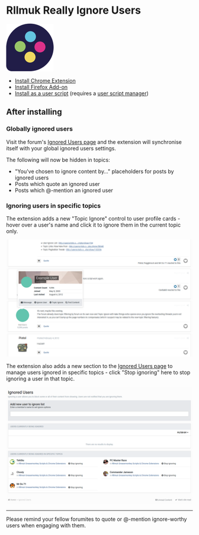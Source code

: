 # Rllmuk Really Ignore Users

![Rllmuk Logo](icons/icon128.png)

* [Install Chrome Extension](https://chrome.google.com/webstore/detail/hlikbhdpmjloenbnbiibdljpgnmhdnnk)
* [Install Firefox Add-on](https://addons.mozilla.org/en-US/firefox/addon/rllmuk-really-ignore-users/)
* [Install as a user script](https://greasyfork.org/en/scripts/378211) (requires a [user script manager](https://greasyfork.org/en#home-step-1))

## After installing

### Globally ignored users

Visit the forum's [Ignored Users page](https://www.rllmukforum.com/index.php?/ignore/) and the extension will synchronise itself with your global ignored users settings.

The following will now be hidden in topics:

- "You've chosen to ignore content by…" placeholders for posts by ignored users
- Posts which quote an ignored user
- Posts which @-mention an ignored user

### Ignoring users in specific topics

The extension adds a new "Topic Ignore" control to user profile cards - hover over a user's name and click it to ignore them in the current topic only.

![Example of the new Topic Ignore control being displayed](screenshots/topic_specific_ignore.png)

The extension also adds a new section to the [Ignored Users page](https://www.rllmukforum.com/index.php?/ignore/) to manage users ignored in specific topics - click "Stop ignoring" here to stop ignoring a user in that topic.

![Example of the new Topic Ignore control being displayed](screenshots/ignored_users.png)

---

Please remind your fellow forumites to quote or @-mention ignore-worthy users when engaging with them.
